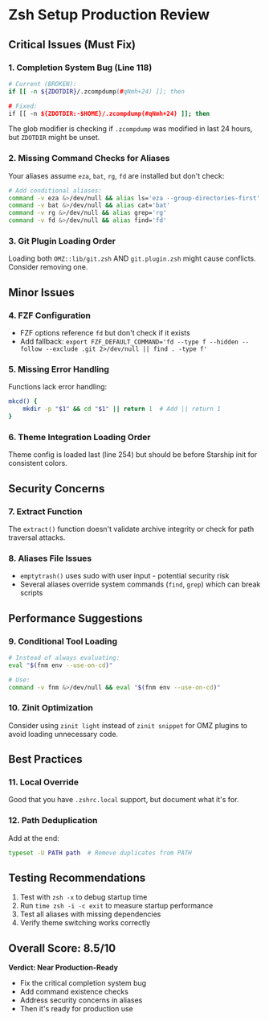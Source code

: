# Zsh Setup Production Review

## Critical Issues (Must Fix)

### 1. **Completion System Bug** (Line 118)
```bash
# Current (BROKEN):
if [[ -n ${ZDOTDIR}/.zcompdump(#qNmh+24) ]]; then

# Fixed:
if [[ -n ${ZDOTDIR:-$HOME}/.zcompdump(#qNmh+24) ]]; then
```
The glob modifier is checking if `.zcompdump` was modified in last 24 hours, but `ZDOTDIR` might be unset.

### 2. **Missing Command Checks for Aliases**
Your aliases assume `eza`, `bat`, `rg`, `fd` are installed but don't check:
```bash
# Add conditional aliases:
command -v eza &>/dev/null && alias ls='eza --group-directories-first'
command -v bat &>/dev/null && alias cat='bat'
command -v rg &>/dev/null && alias grep='rg'
command -v fd &>/dev/null && alias find='fd'
```

### 3. **Git Plugin Loading Order**
Loading both `OMZ::lib/git.zsh` AND `git.plugin.zsh` might cause conflicts. Consider removing one.

## Minor Issues

### 4. **FZF Configuration**
- FZF options reference `fd` but don't check if it exists
- Add fallback: `export FZF_DEFAULT_COMMAND='fd --type f --hidden --follow --exclude .git 2>/dev/null || find . -type f'`

### 5. **Missing Error Handling**
Functions lack error handling:
```bash
mkcd() {
    mkdir -p "$1" && cd "$1" || return 1  # Add || return 1
}
```

### 6. **Theme Integration Loading Order**
Theme config is loaded last (line 254) but should be before Starship init for consistent colors.

## Security Concerns

### 7. **Extract Function**
The `extract()` function doesn't validate archive integrity or check for path traversal attacks.

### 8. **Aliases File Issues**
- `emptytrash()` uses sudo with user input - potential security risk
- Several aliases override system commands (`find`, `grep`) which can break scripts

## Performance Suggestions

### 9. **Conditional Tool Loading**
```bash
# Instead of always evaluating:
eval "$(fnm env --use-on-cd)"

# Use:
command -v fnm &>/dev/null && eval "$(fnm env --use-on-cd)"
```

### 10. **Zinit Optimization**
Consider using `zinit light` instead of `zinit snippet` for OMZ plugins to avoid loading unnecessary code.

## Best Practices

### 11. **Local Override**
Good that you have `.zshrc.local` support, but document what it's for.

### 12. **Path Deduplication**
Add at the end:
```bash
typeset -U PATH path  # Remove duplicates from PATH
```

## Testing Recommendations

1. Test with `zsh -x` to debug startup time
2. Run `time zsh -i -c exit` to measure startup performance
3. Test all aliases with missing dependencies
4. Verify theme switching works correctly

## Overall Score: 8.5/10

**Verdict: Near Production-Ready**
- Fix the critical completion system bug
- Add command existence checks
- Address security concerns in aliases
- Then it's ready for production use